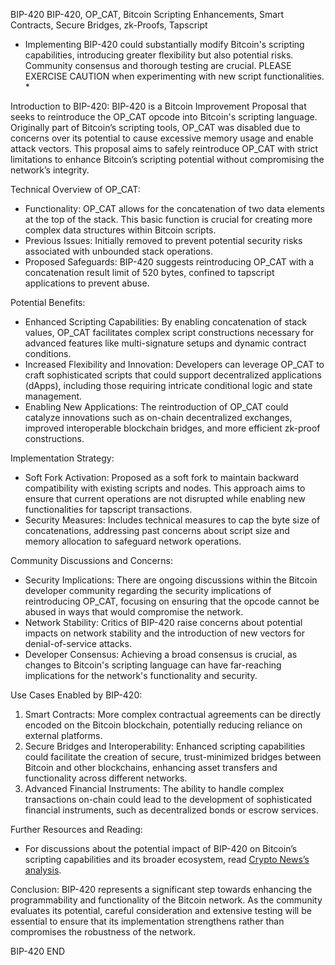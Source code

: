 BIP-420
BIP-420, OP_CAT, Bitcoin Scripting Enhancements, Smart Contracts, Secure Bridges, zk-Proofs, Tapscript
* Implementing BIP-420 could substantially modify Bitcoin's scripting capabilities, introducing greater flexibility but also potential risks. Community consensus and thorough testing are crucial. PLEASE EXERCISE CAUTION when experimenting with new script functionalities. *

Introduction to BIP-420:
BIP-420 is a Bitcoin Improvement Proposal that seeks to reintroduce the OP_CAT opcode into Bitcoin's scripting language. Originally part of Bitcoin’s scripting tools, OP_CAT was disabled due to concerns over its potential to cause excessive memory usage and enable attack vectors. This proposal aims to safely reintroduce OP_CAT with strict limitations to enhance Bitcoin’s scripting potential without compromising the network’s integrity.

Technical Overview of OP_CAT:
- Functionality: OP_CAT allows for the concatenation of two data elements at the top of the stack. This basic function is crucial for creating more complex data structures within Bitcoin scripts.
- Previous Issues: Initially removed to prevent potential security risks associated with unbounded stack operations.
- Proposed Safeguards: BIP-420 suggests reintroducing OP_CAT with a concatenation result limit of 520 bytes, confined to tapscript applications to prevent abuse.

Potential Benefits:
- Enhanced Scripting Capabilities: By enabling concatenation of stack values, OP_CAT facilitates complex script constructions necessary for advanced features like multi-signature setups and dynamic contract conditions.
- Increased Flexibility and Innovation: Developers can leverage OP_CAT to craft sophisticated scripts that could support decentralized applications (dApps), including those requiring intricate conditional logic and state management.
- Enabling New Applications: The reintroduction of OP_CAT could catalyze innovations such as on-chain decentralized exchanges, improved interoperable blockchain bridges, and more efficient zk-proof constructions.

Implementation Strategy:
- Soft Fork Activation: Proposed as a soft fork to maintain backward compatibility with existing scripts and nodes. This approach aims to ensure that current operations are not disrupted while enabling new functionalities for tapscript transactions.
- Security Measures: Includes technical measures to cap the byte size of concatenations, addressing past concerns about script size and memory allocation to safeguard network operations.

Community Discussions and Concerns:
- Security Implications: There are ongoing discussions within the Bitcoin developer community regarding the security implications of reintroducing OP_CAT, focusing on ensuring that the opcode cannot be abused in ways that would compromise the network.
- Network Stability: Critics of BIP-420 raise concerns about potential impacts on network stability and the introduction of new vectors for denial-of-service attacks.
- Developer Consensus: Achieving a broad consensus is crucial, as changes to Bitcoin's scripting language can have far-reaching implications for the network's functionality and security.

Use Cases Enabled by BIP-420:
1. Smart Contracts: More complex contractual agreements can be directly encoded on the Bitcoin blockchain, potentially reducing reliance on external platforms.
2. Secure Bridges and Interoperability: Enhanced scripting capabilities could facilitate the creation of secure, trust-minimized bridges between Bitcoin and other blockchains, enhancing asset transfers and functionality across different networks.
3. Advanced Financial Instruments: The ability to handle complex transactions on-chain could lead to the development of sophisticated financial instruments, such as decentralized bonds or escrow services.

Further Resources and Reading:
- For discussions about the potential impact of BIP-420 on Bitcoin’s scripting capabilities and its broader ecosystem, read [Crypto News’s analysis](https://cryptonews.net/news/bitcoin/28910177/).

Conclusion:
BIP-420 represents a significant step towards enhancing the programmability and functionality of the Bitcoin network. As the community evaluates its potential, careful consideration and extensive testing will be essential to ensure that its implementation strengthens rather than compromises the robustness of the network.

BIP-420 END